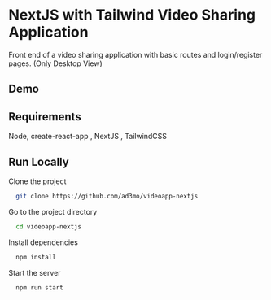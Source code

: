 
# NextJS with Tailwind Video Sharing Application 

Front end of a video sharing application with basic routes and login/register pages. (Only Desktop View)


## Demo



## Requirements

Node, create-react-app , NextJS , TailwindCSS

    
## Run Locally

Clone the project

```bash
  git clone https://github.com/ad3mo/videoapp-nextjs
```

Go to the project directory

```bash
  cd videoapp-nextjs
```

Install dependencies

```bash
  npm install
```

Start the server

```bash
  npm run start
```

